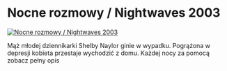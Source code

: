 Nocne rozmowy / Nightwaves 2003 
=============
[![Nocne rozmowy / Nightwaves 2003 ](http://vidos.pl/images/player.gif)](http://vidos.pl/nocne-rozmowy-nightwaves-2003)

 Mąż młodej dziennikarki Shelby Naylor ginie w wypadku. Pogrążona w depresji kobieta przestaje wychodzić z domu. Każdej nocy za pomocą zobacz pełny opis
